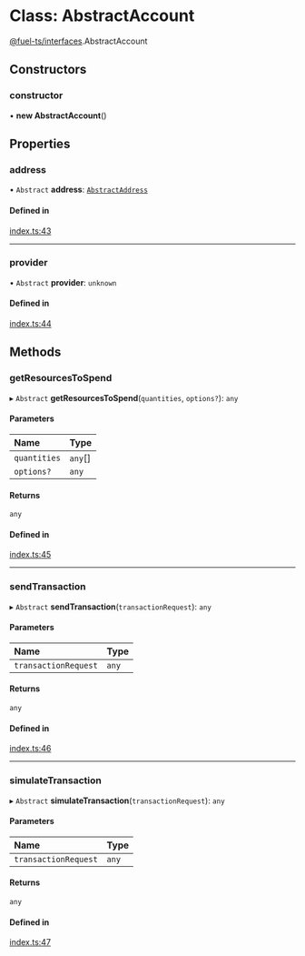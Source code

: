 # Class: AbstractAccount

[@fuel-ts/interfaces](../modules/fuel_ts_interfaces.md).AbstractAccount

## Constructors

### constructor

• **new AbstractAccount**()

## Properties

### address

• `Abstract` **address**: [`AbstractAddress`](fuel_ts_interfaces-AbstractAddress.md)

#### Defined in

[index.ts:43](https://github.com/FuelLabs/fuels-ts/blob/1b744265/packages/interfaces/src/index.ts#L43)

___

### provider

• `Abstract` **provider**: `unknown`

#### Defined in

[index.ts:44](https://github.com/FuelLabs/fuels-ts/blob/1b744265/packages/interfaces/src/index.ts#L44)

## Methods

### getResourcesToSpend

▸ `Abstract` **getResourcesToSpend**(`quantities`, `options?`): `any`

#### Parameters

| Name | Type |
| :------ | :------ |
| `quantities` | `any`[] |
| `options?` | `any` |

#### Returns

`any`

#### Defined in

[index.ts:45](https://github.com/FuelLabs/fuels-ts/blob/1b744265/packages/interfaces/src/index.ts#L45)

___

### sendTransaction

▸ `Abstract` **sendTransaction**(`transactionRequest`): `any`

#### Parameters

| Name | Type |
| :------ | :------ |
| `transactionRequest` | `any` |

#### Returns

`any`

#### Defined in

[index.ts:46](https://github.com/FuelLabs/fuels-ts/blob/1b744265/packages/interfaces/src/index.ts#L46)

___

### simulateTransaction

▸ `Abstract` **simulateTransaction**(`transactionRequest`): `any`

#### Parameters

| Name | Type |
| :------ | :------ |
| `transactionRequest` | `any` |

#### Returns

`any`

#### Defined in

[index.ts:47](https://github.com/FuelLabs/fuels-ts/blob/1b744265/packages/interfaces/src/index.ts#L47)
